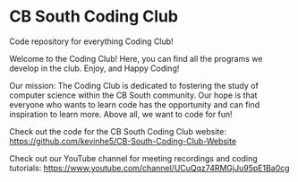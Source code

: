 # CB South Coding Club
Code repository for everything Coding Club!

Welcome to the Coding Club!
Here, you can find all the programs we develop in the club. Enjoy, and Happy Coding!

Our mission:
The Coding Club is dedicated to fostering the study of computer science within the
CB South community. Our hope is that everyone who wants to learn code has the opportunity
and can find inspiration to learn more. Above all, we want to code for fun!

Check out the code for the CB South Coding Club website: https://github.com/kevinhe5/CB-South-Coding-Club-Website

Check out our YouTube channel for meeting recordings and coding tutorials: https://www.youtube.com/channel/UCuQqz74RMGjJu95pE1Ba0cg
